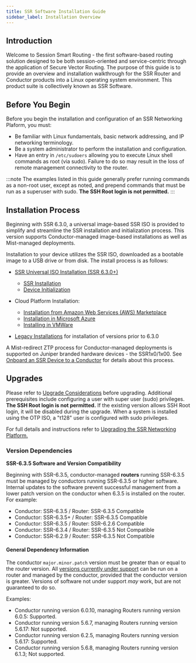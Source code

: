 ```yaml
---
title: SSR Software Installation Guide
sidebar_label: Installation Overview
---
```

## Introduction

Welcome to Session Smart Routing - the first software-based routing solution designed to be both session-oriented and service-centric through the application of Secure Vector Routing. The purpose of this guide is to provide an overview and installation walkthrough for the SSR Router and Conductor products into a Linux operating system environment. This product suite is collectively known as SSR Software.

## Before You Begin
Before you begin the installation and configuration of an SSR Networking Plaform, you must:
- Be familiar with Linux fundamentals, basic network addressing, and IP networking terminology. 
- Be a system administrator to perform the installation and configuration.
- Have an entry in `/etc/sudoers` allowing you to execute Linux shell commands as root (via sudo). Failure to do so may result in the loss of remote management connectivity to the router. 

:::note
The examples listed in this guide generally prefer running commands as a non-root user, except as noted, and prepend commands that must be run as a superuser with sudo. **The SSH Root login is not permitted.** 
:::

## Installation Process

Beginning with SSR 6.3.0, a universal image-based SSR ISO is provided to simplify and streamline the SSR installation and initialization process. This version supports Conductor-managed image-based installations as well as Mist-managed deployments. 

Installation to your device utilizes the SSR ISO, downloaded as a bootable image to a USB drive or from disk. The install process is as follows:

- [SSR Universal ISO Installation (SSR 6.3.0+)](intro_installation_univ-iso.md)
   - [SSR Installation](install_univ_iso.md)
   - [Device Initialization](initialize_u-iso_device.md)

- Cloud Platform Installation: 
   - [Installation from Amazon Web Services (AWS) Marketplace](intro_installation_aws.md)
   - [Installation in Microsoft Azure](intro_installation_azure.md)
   - [Installing in VMWare](install_vmware_config.mdx)

- [Legacy Installations](intro_installation_legacy.md) for installation of versions prior to 6.3.0 

A Mist-redirect ZTP process for Conductor-managed deployments is supported on Juniper branded hardware devices - the SSR1x0/1x00. See [Onboard an SSR Device to a Conductor](onboard_ssr_to_conductor.md) for details about this process.

## Upgrades

Please refer to [Upgrade Considerations](intro_upgrade_considerations.md) before upgrading. Additional prerequisites include configuring a user with super user (sudo) privileges. **The SSH Root login is not permitted.** If the existing version allows SSH Root login, it will be disabled during the upgrade. When a system is installed using the OTP ISO, a "t128" user is configured with sudo privileges. 

For full details and instructions refer to [Upgrading the SSR Networking Platform.](intro_upgrading.md)

### Version Dependencies

**SSR-6.3.5 Software and Version Compatibility** 

Beginning with SSR-6.3.5, conductor-managed **routers** running SSR-6.3.5 must be managed by conductors running SSR-6.3.5 or higher software. Internal updates to the software prevent successful management from a lower patch version on the conductor when 6.3.5 is installed on the router. For example:

- Conductor: SSR-6.3.5 / Router: SSR-6.3.5 Compatible
- Conductor: SSR-6.3.5+ / Router: SSR-6.3.5 Compatible
- Conductor: SSR-6.3.5 / Router: SSR-6.2.6 Compatible
- Conductor: SSR-6.3.4 / Router: SSR-6.3.5 Not Compatible
- Conductor: SSR-6.2.9 / Router: SSR-6.3.5 Not Compatible

#### General Dependency Information

The conductor `major.minor.patch` version must be greater than or equal to the router version. All [versions currently under support](about_support_policy.md) can be run on a router and managed by the conductor, provided that the conductor version is greater. Versions of software not under support *may* work, but are not guaranteed to do so.  

Examples:
- Conductor running version 6.0.10, managing Routers running version 6.0.5: Supported.
- Conductor running version 5.6.7, managing Routers running version 5.6.17: Not supported.
- Conductor running version 6.2.5, managing Routers running version 5.6.17: Supported.
- Conductor running version 5.6.8, managing Routers running version 6.1.3; Not supported.
